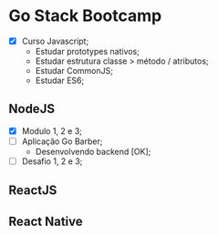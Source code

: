 # Go Stack Bootcamp

* [x] Curso Javascript;
  - Estudar prototypes nativos;
  - Estudar estrutura classe > método / atributos;
  - Estudar CommonJS;
  - Estudar ES6;

## NodeJS

* [x] Modulo 1, 2 e 3;
* [ ] Aplicação Go Barber;
    - Desenvolvendo backend [OK];
* [ ] Desafio 1, 2 e 3;

## ReactJS

## React Native